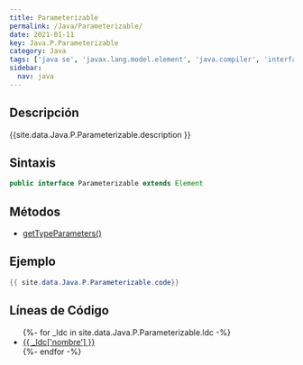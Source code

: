 ```yaml
---
title: Parameterizable
permalink: /Java/Parameterizable/
date: 2021-01-11
key: Java.P.Parameterizable
category: Java
tags: ['java se', 'javax.lang.model.element', 'java.compiler', 'interface java', 'Java 1.7']
sidebar: 
  nav: java
---
```


## Descripción
{{site.data.Java.P.Parameterizable.description }}

## Sintaxis
~~~java
public interface Parameterizable extends Element
~~~

## Métodos
* [getTypeParameters()](/Java/Parameterizable/getTypeParameters/)

## Ejemplo
~~~java
{{ site.data.Java.P.Parameterizable.code}}
~~~

## Líneas de Código
<ul>
{%- for _ldc in site.data.Java.P.Parameterizable.ldc -%}
   <li>
       <a href="{{_ldc['url'] }}">{{ _ldc['nombre'] }}</a>
   </li>
{%- endfor -%}
</ul>
